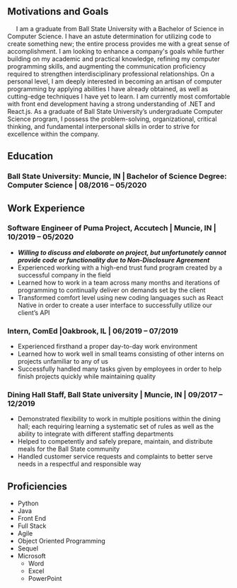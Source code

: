 ## Motivations and Goals
&nbsp;&nbsp;&nbsp;&nbsp;&nbsp;I am a graduate from Ball State University with a Bachelor of Science in Computer Science. I have an astute determination for utilizing code to create something new; the entire process provides me with a great sense of accomplishment. I am looking to enhance a company's goals while further building on my academic and practical knowledge, refining my computer programming skills,  and augmenting the communication proficiency required to strengthen interdisciplinary professional relationships. On a personal level, I am deeply interested in becoming an artisan of computer programming by applying abilities I have already obtained, as well as cutting-edge techniques I have yet to learn. I am currently most comfortable with front end development having a strong understanding of .NET and React.js. As a graduate of Ball State University’s undergraduate Computer Science program, I possess the problem-solving, organizational, critical thinking, and fundamental interpersonal skills in order to strive for excellence within the company. 

## Education
### Ball State University: Muncie, IN  |  Bachelor of Science Degree: Computer Science  |  08/2016 – 05/2020

## Work Experience
### Software Engineer of Puma Project, Accutech | Muncie, IN | 10/2019 – 05/2020
* ***Willing to discuss and elaborate on project, but unfortunately cannot provide code or functionality due to Non-Disclosure Agreement***
* Experienced working with a high-end trust fund program created by a successful company in the field
* Learned how to work in a team across many months and iterations of programming to continually deliver on demands set by the client
* Transformed comfort level using new coding languages such as React Native in order to create a user interface to successfully utilize our client’s API

### Intern, ComEd |Oakbrook, IL | 06/2019 – 07/2019
* Experienced firsthand a proper day-to-day work environment 
* Learned how to work well in small teams consisting of other interns on projects unfamiliar to any of us
* Successfully handled many tasks given by employees in order to help finish projects quickly while maintaining quality

### Dining Hall Staff, Ball State university | Muncie, IN | 09/2017 – 12/2019
* Demonstrated flexibility to work in multiple positions within the dining hall; each requiring learning a systematic set of rules as well as the ability to integrate with different staffing departments
* Helped to competently and safely prepare, maintain, and distribute meals for the Ball State community
* Handled customer service requests and complaints to better serve needs in a respectful and responsible way

## Proficiencies
* Python
* Java
* Front End
* Full Stack
* Agile
* Object Oriented Programming
* Sequel
* Microsoft
  * Word
  * Excel
  * PowerPoint
